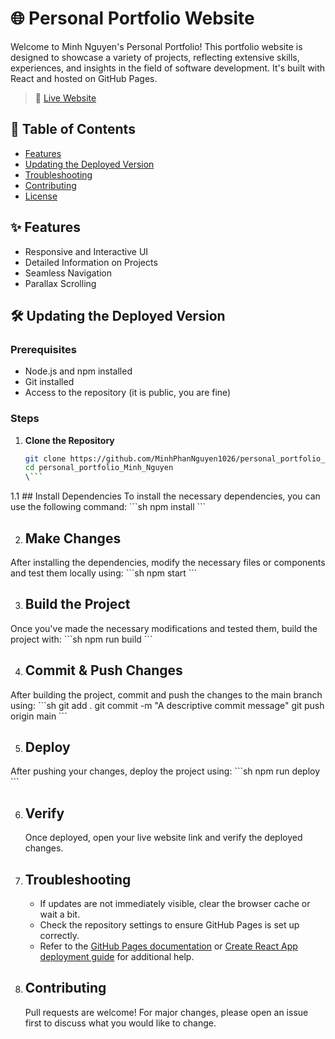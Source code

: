 # 🌐 Personal Portfolio Website

Welcome to Minh Nguyen's Personal Portfolio! This portfolio website is designed to showcase a variety of projects, reflecting extensive skills, experiences, and insights in the field of software development. It's built with React and hosted on GitHub Pages.

> 🔗 [Live Website](https://minhphannguyen1026.github.io/personal_portfolio_Minh_Nguyen/)

## 📌 Table of Contents
- [Features](#-features)
- [Updating the Deployed Version](#-updating-the-deployed-version)
- [Troubleshooting](#-troubleshooting)
- [Contributing](#-contributing)
- [License](#-license)

## ✨ Features
- Responsive and Interactive UI
- Detailed Information on Projects
- Seamless Navigation
- Parallax Scrolling

## 🛠 Updating the Deployed Version
### Prerequisites
- Node.js and npm installed
- Git installed
- Access to the repository (it is public, you are fine)

### Steps
1. **Clone the Repository**
   ```sh
   git clone https://github.com/MinhPhanNguyen1026/personal_portfolio_Minh_Nguyen.git
   cd personal_portfolio_Minh_Nguyen
   \```

1.1 ## Install Dependencies
To install the necessary dependencies, you can use the following command:
   \```sh
   npm install
   \```

2. ## Make Changes
After installing the dependencies, modify the necessary files or components and test them locally using:
   \```sh
   npm start
   \```

3. ## Build the Project
Once you've made the necessary modifications and tested them, build the project with:
   \```sh
   npm run build
   \```

4. ## Commit & Push Changes
After building the project, commit and push the changes to the main branch using:
   \```sh
   git add .
   git commit -m "A descriptive commit message"
   git push origin main
   \```

5. ## Deploy
After pushing your changes, deploy the project using:
   \```sh
   npm run deploy
   \```

6. ## Verify
   Once deployed, open your live website link and verify the deployed changes.

7. ## Troubleshooting
   - If updates are not immediately visible, clear the browser cache or wait a bit.
   - Check the repository settings to ensure GitHub Pages is set up correctly.
   - Refer to the [GitHub Pages documentation](https://docs.github.com/en/pages) or [Create React App deployment guide](https://create-react-app.dev/docs/deployment/#github-pages) for additional help.

8. ## Contributing
   Pull requests are welcome! For major changes, please open an issue first to discuss what you would like to change.



